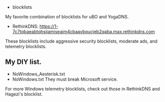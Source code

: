 * blocklists

My favorite combination of blocklists for uBO and YogaDNS.

* RethinkDNS: https://1-7c7tqbaeabtqhsijamiseaim4cbaavbqucjeb2qaba.max.rethinkdns.com

These blocklists include aggressive security blocklists, moderate ads, and telemetry blocklists.

## My DIY list.
* NoWindows_Aesterisk.txt
* NoWindows.txt
They must break Microsoft service.

For more Windows telemetry blocklists, check out those in RethinkDNS and Hagezi's blocklist.
